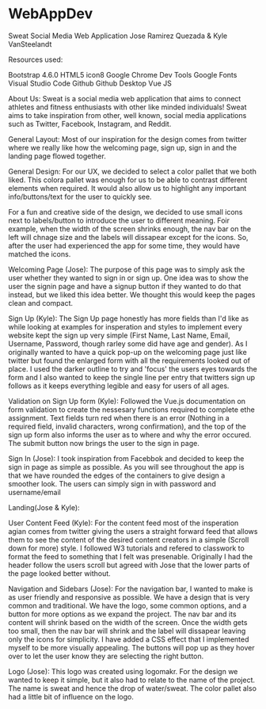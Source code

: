 # WebAppDev
Sweat 
Social Media Web Application
Jose Ramirez Quezada & Kyle VanSteelandt


Resources used:

Bootstrap 4.6.0
HTML5
icon8
Google Chrome Dev Tools
Google Fonts
Visual Studio Code
Github
Github Desktop
Vue JS

About Us:
Sweat is a social media web application that aims to connect athletes
and fitness enthusiasts with other like minded individuals!
Sweat aims to take inspiration from other, well known, social media
applications such as Twitter, Facebook, Instagram, and Reddit.

General Layout:
Most of our inspiration for the design comes from twitter where we
really like how the welcoming page, sign up, sign in and the landing
page flowed together. 

General Design: 
For our UX, we decided to select a color pallet
that we both liked. This colora pallet was enough for us to be able to 
contrast different elements when required. It would also allow us to highlight
any important info/buttons/text for the user to quickly see.

For a fun and creative side of the design, we decided to use small icons next to
labels/button to introduce the user to different meaning. Foir example, when the
width of the screen shrinks enough, the nav bar on the left will chnage size and
the labels will dissapear except for the icons. So, after the user had experienced 
the app for some time, they would have matched the icons.

Welcoming Page (Jose):
The purpose of this page was to simply ask the user whether they wanted to sign in or
sign up. One idea was to show the user the signin page and have a signup button if they
wanted to do that instead, but we liked this idea better. We thought this would keep the 
pages clean and compact.

Sign Up (Kyle):
The Sign Up page honestly has more fields than I'd like as while 
looking at examples for insperation and styles to implement every
website kept the sign up very simple (First Name, Last Name, Email,
Username, Password, though rarley some did have age and gender). As 
I originally wanted to have a quick pop-up on the welcoming page
just like twitter but found the enlarged form with all the requirements
looked out of place. I used the darker outline to try and 'focus' the
users eyes towards the form and I also wanted to keep the single line 
per entry that twitters sign up follows as it keeps everything legible
and easy for users of all ages.

Validation on Sign Up form (Kyle):
Followed the Vue.js documentation on form validation to create the nessesary
functions required to complete ethe assignment. Text fields turn red when
there is an error (Nothing in a required field, invalid characters, wrong confirmation),
and the top of the sign up form also informs the user as to where and why the error occured.
The submit button now brings the user to the sign in page.

Sign In (Jose):
I took inspiration from Facebbok and decided to keep the sign in page as simple as possible.
As you will see throughout the app is that we have rounded the edges of the containers to give 
design a smoother look. The users can simply sign in with password and username/email

Landing(Jose & Kyle):

User Content Feed (Kyle):
For the content feed most of the insperation agian comes from twitter
giving the users a straight forward feed that allows them to see the 
content of the desired content creators in a simple (Scroll down for 
more) style. I followed W3 tutorials and refered to classwork to format 
the feed to something that I felt was presenable. Originally I had the 
header follow the users scroll but agreed with Jose that the lower parts
of the page looked better without. 

Navigation and Sidebars (Jose):
For the navigation bar, I wanted to make is as user friendly and responsive as possible. We have a 
design that is very common and traditional. We have the logo, some common options, and a button for more options
as we expand the project. The nav bar and its content will shrink based on the width of the screen. Once the
width gets too small, then the nav bar will shrink and the label will dissapear leaving only the icons for
simplicity. I have added a CSS effect that I implemented myself to be more visually appealing. The buttons will pop
up as they hover over to let the user know they are selecting the right button.

Logo (Jose):
This logo was created using logomakr. For the design we wanted to keep it simple, but it also had to relate to the 
name of the project. The name is sweat and hence the drop of water/sweat. The color pallet also had a little bit 
of influence on the logo. 